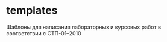 templates
=========

Шаблоны для написания лабораторных и курсовых работ в соответствии с СТП-01–2010
